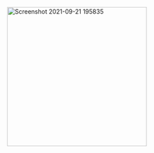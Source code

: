 
<img width="326" alt="Screenshot 2021-09-21 195835" src="https://user-images.githubusercontent.com/67153739/134174726-cb5a8d29-fe3c-4f6b-9d52-01bf1835a24e.png">
